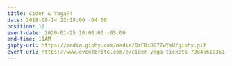 ```yaml
---
title: Cider & Yoga?!
date: 2018-08-14 22:15:00 -04:00
position: 12
event-date: 2020-01-25 10:00:00 -05:00
end-time: 11AM
giphy-url: https://media.giphy.com/media/QrF8iB877wYsU/giphy.gif
event-url: https://www.eventbrite.com/e/cider-yoga-tickets-79846610361
---
```


